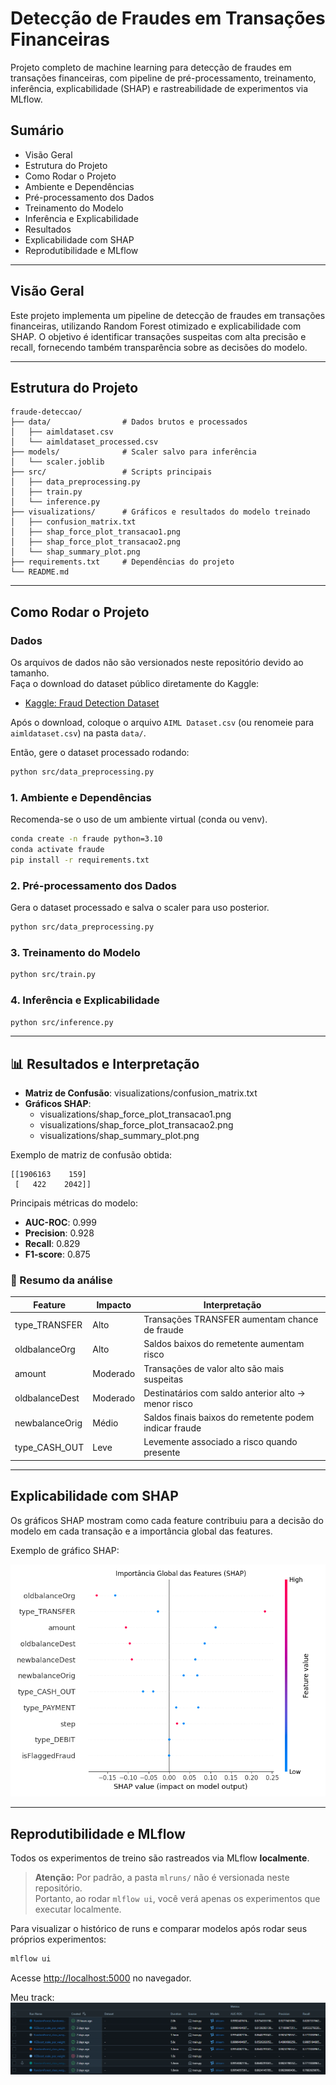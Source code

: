 # Detecção de Fraudes em Transações Financeiras

Projeto completo de machine learning para detecção de fraudes em transações financeiras, com pipeline de pré-processamento, treinamento, inferência, explicabilidade (SHAP) e rastreabilidade de experimentos via MLflow.

## Sumário
- Visão Geral
- Estrutura do Projeto
- Como Rodar o Projeto
- Ambiente e Dependências
- Pré-processamento dos Dados
- Treinamento do Modelo
- Inferência e Explicabilidade
- Resultados
- Explicabilidade com SHAP
- Reprodutibilidade e MLflow

---

## Visão Geral

Este projeto implementa um pipeline de detecção de fraudes em transações financeiras, utilizando Random Forest otimizado e explicabilidade com SHAP. O objetivo é identificar transações suspeitas com alta precisão e recall, fornecendo também transparência sobre as decisões do modelo.

---

## Estrutura do Projeto

```
fraude-deteccao/
├── data/                # Dados brutos e processados
│   ├── aimldataset.csv
│   └── aimldataset_processed.csv
├── models/              # Scaler salvo para inferência
│   └── scaler.joblib
├── src/                 # Scripts principais
│   ├── data_preprocessing.py
│   ├── train.py
│   └── inference.py
├── visualizations/      # Gráficos e resultados do modelo treinado
│   ├── confusion_matrix.txt
│   ├── shap_force_plot_transacao1.png
│   ├── shap_force_plot_transacao2.png
│   └── shap_summary_plot.png
├── requirements.txt     # Dependências do projeto
└── README.md  
```

---

## Como Rodar o Projeto

### Dados

Os arquivos de dados não são versionados neste repositório devido ao tamanho.  
Faça o download do dataset público diretamente do Kaggle:

- [Kaggle: Fraud Detection Dataset](https://www.kaggle.com/datasets/amanalisiddiqui/fraud-detection-dataset)

Após o download, coloque o arquivo `AIML Dataset.csv` (ou renomeie para `aimldataset.csv`) na pasta `data/`.

Então, gere o dataset processado rodando:

```bash
python src/data_preprocessing.py
```

### 1. Ambiente e Dependências

Recomenda-se o uso de um ambiente virtual (conda ou venv).

```bash
conda create -n fraude python=3.10
conda activate fraude
pip install -r requirements.txt
```

### 2. Pré-processamento dos Dados

Gera o dataset processado e salva o scaler para uso posterior.

```bash
python src/data_preprocessing.py
```

### 3. Treinamento do Modelo

```bash
python src/train.py
```

### 4. Inferência e Explicabilidade

```bash
python src/inference.py
```

---

## 📊 Resultados e Interpretação

- **Matriz de Confusão**: visualizations/confusion_matrix.txt
- **Gráficos SHAP**: 
  - visualizations/shap_force_plot_transacao1.png
  - visualizations/shap_force_plot_transacao2.png
  - visualizations/shap_summary_plot.png

Exemplo de matriz de confusão obtida:
```
[[1906163    159]
 [   422    2042]]
```

Principais métricas do modelo:
- **AUC-ROC**: 0.999
- **Precision**: 0.928
- **Recall**: 0.829
- **F1-score**: 0.875

### 📌 Resumo da análise

| Feature           | Impacto   | Interpretação                                             |
|-------------------|-----------|-----------------------------------------------------------|
| type_TRANSFER     | Alto      | Transações TRANSFER aumentam chance de fraude             |
| oldbalanceOrg     | Alto      | Saldos baixos do remetente aumentam risco                 |
| amount            | Moderado  | Transações de valor alto são mais suspeitas               |
| oldbalanceDest    | Moderado  | Destinatários com saldo anterior alto → menor risco       |
| newbalanceOrig    | Médio     | Saldos finais baixos do remetente podem indicar fraude    |
| type_CASH_OUT     | Leve      | Levemente associado a risco quando presente               |

---

## Explicabilidade com SHAP

Os gráficos SHAP mostram como cada feature contribuiu para a decisão do modelo em cada transação e a importância global das features.

Exemplo de gráfico SHAP:

![SHAP Summary Plot](visualizations/shap_summary_plot.png)

---

## Reprodutibilidade e MLflow

Todos os experimentos de treino são rastreados via MLflow **localmente**.

> **Atenção:** Por padrão, a pasta `mlruns/` não é versionada neste repositório.  
> Portanto, ao rodar `mlflow ui`, você verá apenas os experimentos que executar localmente.

Para visualizar o histórico de runs e comparar modelos após rodar seus próprios experimentos:

```bash
mlflow ui
```
Acesse [http://localhost:5000](http://localhost:5000) no navegador.

Meu track:
![MLflow Models](visualizations/mlflow_track.png)
